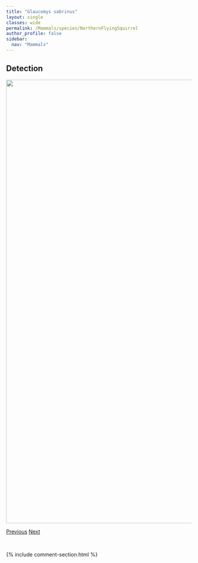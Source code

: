 ```yaml
---
title: "Glaucomys sabrinus"
layout: single
classes: wide
permalink: /Mammals/species/NorthernFlyingSquirrel
author_profile: false
sidebar:
  nav: "Mammals"
---
```


<h2>Detection</h2>

<a href="https://drive.google.com/uc?export=view&id=1m-7hcNvbG3QwDOKargU7rSTmlDual7z2">
<img src="https://drive.google.com/uc?export=view&id=1m-7hcNvbG3QwDOKargU7rSTmlDual7z2" height = "1200" width = "800">
</a>


<a href="/DevelopmentWebsite/Mammals/species/Muskrat" class="pagination--pager" title="Ondatra zibethicus">Previous</a> <a href="/DevelopmentWebsite/Mammals/species/Porcupine" class="pagination--pager" title="Erethizon dorsatum">Next</a>

<p>&nbsp;</p>

{% include comment-section.html %}
